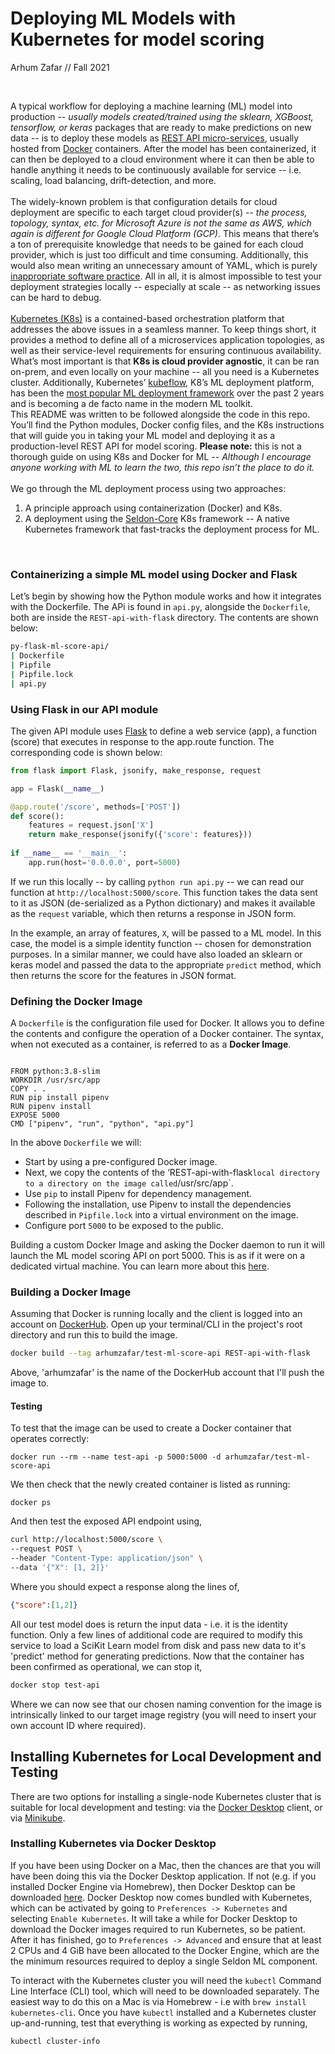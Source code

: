 # Deploying ML Models with Kubernetes for model scoring

Arhum Zafar // Fall 2021

<br>

A typical workflow for deploying a machine learning (ML) model into production -- *usually models created/trained using the sklearn, XGBoost, tensorflow, or keras* packages that are ready to make predictions on new data -- is to deploy these models as [REST API micro-services](https://restfulapi.net/), usually hosted from [Docker](https://www.docker.com/) containers. After the model has been containerized, it can then be deployed to a cloud environment where it can then be able to handle anything it needs to be continuously available for service -- i.e. scaling, load balancing, drift-detection, and more.
<br>
<br>
The widely-known problem is that configuration details for cloud deployment are specific to each target cloud provider(s) -- *the process, topology, syntax, etc. for Microsoft Azure is not the same as AWS, which again is different for Google Cloud Platform (GCP)*. This means that there’s a ton of prerequisite knowledge that needs to be gained for each cloud provider, which is just too difficult and time consuming. Additionally, this would also mean writing an unnecessary amount of YAML, which is purely [inappropriate software practice](https://news.ycombinator.com/item?id=21101695). All in all, it is almost impossible to test your deployment strategies locally -- especially at scale -- as networking issues can be hard to debug.
<br>
<br>
[Kubernetes (K8s)](https://kubernetes.io/) is a contained-based orchestration platform that addresses the above issues in a seamless manner. To keep things short, it provides a method to define all of a microservices application topologies, as well as their service-level requirements for ensuring continuous availability. What’s most important is that **K8s is cloud provider agnostic**, it can be ran on-prem, and even locally on your machine -- all you need is a Kubernetes cluster. Additionally, Kubernetes’ [kubeflow](https://www.kubeflow.org/), K8’s ML deployment platform, has been the [most popular ML deployment framework](https://blog.kubeflow.org/kubeflow-continues-to-move-to-production#:~:text=Similar%20to%20previous%20years%2C%20Kubeflow,being%20widely%20deployed%20as%20well.&text=Although%20the%20usage%20patterns%20for,components%20in%20their%20ML%20Platform.) over the past 2 years and is becoming a de facto name in the modern ML toolkit. <br>
This README was written to be followed alongside the code in this repo. You’ll find the Python modules, Docker config files, and the K8s instructions that will guide you in taking your ML model and deploying it as a production-level REST API for model scoring. **Please note:** this is not a thorough guide on using K8s and Docker for ML -- *Although I encourage anyone working with ML to learn the two, this repo isn’t the place to do it.*
<br>
<br>
We go through the ML deployment process using two approaches:

1.  A principle approach using containerization (Docker) and K8s.
2.  A deployment using the [Seldon-Core](https://www.seldon.io/) K8s framework -- A native Kubernetes framework that fast-tracks the deployment process for ML.
<br>

### Containerizing a simple ML model using Docker and Flask
Let’s begin by showing how the Python module works and how it integrates with the Dockerfile. The APi is found in `api.py`, alongside the `Dockerfile`, both are inside the `REST-api-with-flask` directory. The contents are shown below:

```bash
py-flask-ml-score-api/
| Dockerfile
| Pipfile
| Pipfile.lock
| api.py
```

### Using Flask in our API module
The given API module uses [Flask](https://flask.palletsprojects.com/en/2.0.x/) to define a web service (app), a function (score) that executes in response to the app.route function. The corresponding code is shown below:
```python
from flask import Flask, jsonify, make_response, request

app = Flask(__name__)

@app.route('/score', methods=['POST'])
def score():
    features = request.json['X']
    return make_response(jsonify({'score': features}))
    
if __name__ == '__main__':
    app.run(host='0.0.0.0', port=5000)
```
If we run this locally -- by calling `python run api.py` -- we can read our function at `http://localhost:5000/score`. This function takes the data sent to it as JSON (de-serialized as a Python dictionary) and makes it available as the `request` variable, which then returns a response in JSON form.<br>
 
In the example, an array of features, `X`, will be passed to a ML model. In this case, the model is a simple identity function -- chosen for demonstration purposes. In a similar manner, we could have also loaded an sklearn or keras model and passed the data to the appropriate `predict` method, which then returns the score for the features in JSON format. <br>

### Defining the Docker Image

A `Dockerfile` is the configuration file used for Docker. It allows you to define the contents and configure the operation of a Docker container. The syntax, when not executed as a container, is referred to as a **Docker Image**.

  

```docker

FROM python:3.8-slim
WORKDIR /usr/src/app
COPY . .
RUN pip install pipenv
RUN pipenv install
EXPOSE 5000
CMD ["pipenv", "run", "python", "api.py"]
```
In the above `Dockerfile` we will:

-   Start by using a pre-configured Docker image.
-   Next, we copy the contents of the ‘REST-api-with-flask` local directory to a directory on the image called `/usr/src/app`.
-   Use `pip` to install Pipenv for dependency management.
-   Following the installation, use Pipenv to install the dependencies described in `Pipfile.lock` into a virtual environment on the image.
-   Configure port `5000` to be exposed to the public. <br>

Building a custom Docker Image and asking the Docker daemon to run it will launch the ML model scoring API on port 5000. This is as if it were on a dedicated virtual machine. You can learn more about this [here](https://docs.docker.com/get-started/). <br>
### Building a Docker Image
Assuming that Docker is running locally and the client is logged into an account on [DockerHub](https://hub.docker.com/). Open up your terminal/CLI in the project's root directory and run this to build the image.
```bash
docker build --tag arhumzafar/test-ml-score-api REST-api-with-flask
```
Above, 'arhumzafar' is the name of the DockerHub account that I'll push the image to. <br>
#### Testing
To test that the image can be used to create a Docker container that operates correctly:

```docker
docker run --rm --name test-api -p 5000:5000 -d arhumzafar/test-ml-score-api
```

We then check that the newly created container is listed as running:
```docker
docker ps
```
And then test the exposed API endpoint using,

```bash
curl http://localhost:5000/score \
--request POST \
--header "Content-Type: application/json" \
--data '{"X": [1, 2]}'
```

Where you should expect a response along the lines of,

```json
{"score":[1,2]}
```

All our test model does is return the input data - i.e. it is the identity function. Only a few lines of additional code are required to modify this service to load a SciKit Learn model from disk and pass new data to it's 'predict' method for generating predictions. Now that the container has been confirmed as operational, we can stop it,
```bash
docker stop test-api
```
Where we can now see that our chosen naming convention for the image is intrinsically linked to our target image registry (you will need to insert your own account ID where required).

## Installing Kubernetes for Local Development and Testing

  

There are two options for installing a single-node Kubernetes cluster that is suitable for local development and testing: via the [Docker Desktop](https://www.docker.com/products/docker-desktop) client, or via [Minikube](https://github.com/kubernetes/minikube).

  

### Installing Kubernetes via Docker Desktop


If you have been using Docker on a Mac, then the chances are that you will have been doing this via the Docker Desktop application. If not (e.g. if you installed Docker Engine via Homebrew), then Docker Desktop can be downloaded [here](https://www.docker.com/products/docker-desktop). Docker Desktop now comes bundled with Kubernetes, which can be activated by going to `Preferences -> Kubernetes` and selecting `Enable Kubernetes`. It will take a while for Docker Desktop to download the Docker images required to run Kubernetes, so be patient. After it has finished, go to `Preferences -> Advanced` and ensure that at least 2 CPUs and 4 GiB have been allocated to the Docker Engine, which are the the minimum resources required to deploy a single Seldon ML component.

  

To interact with the Kubernetes cluster you will need the `kubectl` Command Line Interface (CLI) tool, which will need to be downloaded separately. The easiest way to do this on a Mac is via Homebrew - i.e with `brew install kubernetes-cli`. Once you have `kubectl` installed and a Kubernetes cluster up-and-running, test that everything is working as expected by running,

```bash
kubectl cluster-info
```
